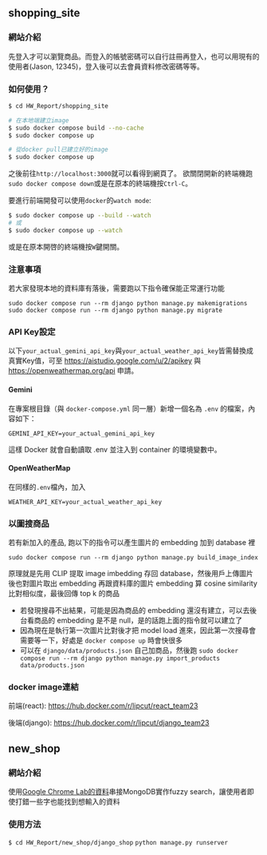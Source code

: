 ## shopping_site
### 網站介紹
先登入才可以瀏覽商品。而登入的帳號密碼可以自行註冊再登入，也可以用現有的使用者(Jason, 12345)，登入後可以去會員資料修改密碼等等。

### 如何使用？
``` sh
$ cd HW_Report/shopping_site

# 在本地端建立image
$ sudo docker compose build --no-cache
$ sudo docker compose up

# 從docker pull已建立好的image
$ sudo docker compose up
```

之後前往`http://localhost:3000`就可以看得到網頁了。
欲關閉開新的終端機跑`sudo docker compose down`或是在原本的終端機按`Ctrl-C`。

要進行前端開發可以使用`docker`的`watch mode`:
``` sh
$ sudo docker compose up --build --watch
# 或
$ sudo docker compose up --watch
```
或是在原本開啓的終端機按`W`鍵開關。

### 注意事項
若大家發現本地的資料庫有落後，需要跑以下指令確保能正常運行功能
```
sudo docker compose run --rm django python manage.py makemigrations
sudo docker compose run --rm django python manage.py migrate
```
### API Key設定
以下`your_actual_gemini_api_key`與`your_actual_weather_api_key`皆需替換成真實Key值，可至 https://aistudio.google.com/u/2/apikey 與 https://openweathermap.org/api 申請。
#### Gemini
在專案根目錄（與 `docker-compose.yml` 同一層）新增一個名為 `.env` 的檔案，內容如下：

```
GEMINI_API_KEY=your_actual_gemini_api_key
```
這樣 Docker 就會自動讀取 .env 並注入到 container 的環境變數中。
#### OpenWeatherMap
在同樣的`.env`檔內，加入
```
WEATHER_API_KEY=your_actual_weather_api_key
```

### 以圖搜商品
若有新加入的產品, 跑以下的指令可以產生圖片的 embedding 加到 database 裡
```
sudo docker compose run --rm django python manage.py build_image_index
```
原理就是先用 CLIP 提取 image imbedding 存回 database，然後用戶上傳圖片後也對圖片取出 embedding 再跟資料庫的圖片 embedding 算 cosine similarity 比對相似度，最後回傳 top k 的商品

- 若發現搜尋不出結果，可能是因為商品的 embedding 還沒有建立，可以去後台看商品的 embedding 是不是 null，是的話跑上面的指令就可以建立了
- 因為現在是執行第一次圖片比對後才把 model load 進來，因此第一次搜尋會需要等一下，好處是 `docker compose up` 時會快很多
- 可以在 `django/data/products.json` 自己加商品，然後跑 `sudo docker compose run --rm django python manage.py import_products data/products.json` 

### docker image連結
前端\(react\):  https://hub.docker.com/r/lipcut/react_team23

後端\(django\): https://hub.docker.com/r/lipcut/django_team23

## new_shop
### 網站介紹
使用[Google Chrome Lab的資料](https://github.com/GoogleChromeLabs/sample-pie-shop/blob/master/src/data/products.json)串接MongoDB實作fuzzy search，讓使用者即使打錯一些字也能找到想輸入的資料
### 使用方法
`$ cd HW_Report/new_shop/django_shop`
`python manage.py runserver`
